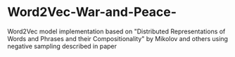# Word2Vec-War-and-Peace-
Word2Vec model implementation based on "Distributed Representations of Words and Phrases and their Compositionality" by Mikolov and others using negative sampling described in paper
